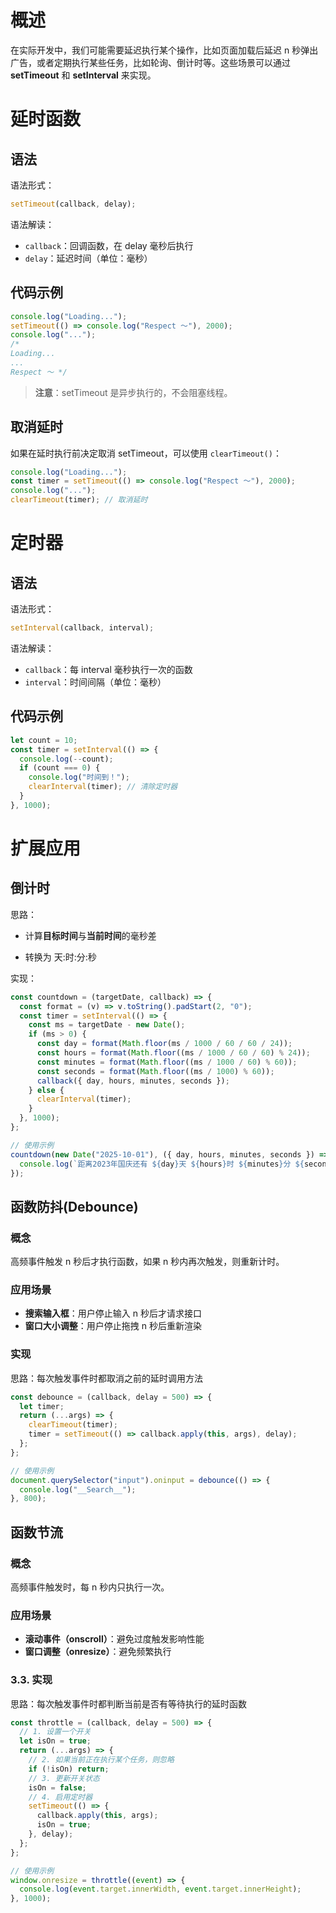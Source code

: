 # 概述

在实际开发中，我们可能需要延迟执行某个操作，比如页面加载后延迟 n 秒弹出广告，或者定期执行某些任务，比如轮询、倒计时等。这些场景可以通过 **setTimeout** 和 **setInterval** 来实现。

# 延时函数

## 语法

语法形式：

```js
setTimeout(callback, delay);
```

语法解读：

- `callback`：回调函数，在 delay 毫秒后执行
- `delay`：延迟时间（单位：毫秒）

## 代码示例

```js
console.log("Loading...");
setTimeout(() => console.log("Respect ～"), 2000);
console.log("...");
/*
Loading...
...
Respect ～ */
```

> **注意**：setTimeout 是异步执行的，不会阻塞线程。

## 取消延时

如果在延时执行前决定取消 setTimeout，可以使用 `clearTimeout()`：

```javascript
console.log("Loading...");
const timer = setTimeout(() => console.log("Respect ～"), 2000);
console.log("...");
clearTimeout(timer); // 取消延时
```

# 定时器 

## 语法

语法形式：

```javascript
setInterval(callback, interval);
```

语法解读：

- `callback`：每 interval 毫秒执行一次的函数
- `interval`：时间间隔（单位：毫秒）

## 代码示例

```js
let count = 10;
const timer = setInterval(() => {
  console.log(--count);
  if (count === 0) {
    console.log("时间到！");
    clearInterval(timer); // 清除定时器
  }
}, 1000);
```

# 扩展应用

## 倒计时

思路：

- 计算**目标时间**与**当前时间**的毫秒差

- 转换为 天:时:分:秒

实现：

```js
const countdown = (targetDate, callback) => {
  const format = (v) => v.toString().padStart(2, "0");
  const timer = setInterval(() => {
    const ms = targetDate - new Date();
    if (ms > 0) {
      const day = format(Math.floor(ms / 1000 / 60 / 60 / 24));
      const hours = format(Math.floor((ms / 1000 / 60 / 60) % 24));
      const minutes = format(Math.floor((ms / 1000 / 60) % 60));
      const seconds = format(Math.floor((ms / 1000) % 60));
      callback({ day, hours, minutes, seconds });
    } else {
      clearInterval(timer);
    }
  }, 1000);
};

// 使用示例
countdown(new Date("2025-10-01"), ({ day, hours, minutes, seconds }) => {
  console.log(`距离2023年国庆还有 ${day}天 ${hours}时 ${minutes}分 ${seconds}秒`);
});
```

## 函数防抖(Debounce)

### 概念

高频事件触发 n 秒后才执行函数，如果 n 秒内再次触发，则重新计时。

### 应用场景

- **搜索输入框**：用户停止输入 n 秒后才请求接口
- **窗口大小调整**：用户停止拖拽 n 秒后重新渲染

### 实现

思路：每次触发事件时都取消之前的延时调用方法

```js
const debounce = (callback, delay = 500) => {
  let timer;
  return (...args) => {
    clearTimeout(timer);
    timer = setTimeout(() => callback.apply(this, args), delay);
  };
};

// 使用示例
document.querySelector("input").oninput = debounce(() => {
  console.log("__Search__");
}, 800);
```

## 函数节流

### 概念

高频事件触发时，每 n 秒内只执行一次。

### 应用场景

- **滚动事件（onscroll）**：避免过度触发影响性能
- **窗口调整（onresize）**：避免频繁执行

### 3.3. 实现

思路：每次触发事件时都判断当前是否有等待执行的延时函数

```js
const throttle = (callback, delay = 500) => {
  // 1. 设置一个开关
  let isOn = true;
  return (...args) => {
    // 2. 如果当前正在执行某个任务，则忽略
    if (!isOn) return;
    // 3. 更新开关状态
    isOn = false;
    // 4. 启用定时器
    setTimeout(() => {
      callback.apply(this, args);
      isOn = true;
    }, delay);
  };
};

// 使用示例
window.onresize = throttle((event) => {
  console.log(event.target.innerWidth, event.target.innerHeight);
}, 1000);
```










